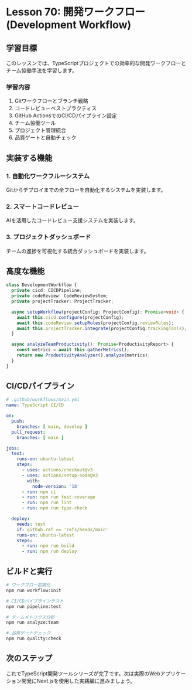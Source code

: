 # Lesson 70: 開発ワークフロー (Development Workflow)

## 学習目標
このレッスンでは、TypeScriptプロジェクトでの効率的な開発ワークフローとチーム協働手法を学習します。

### 学習内容
1. Gitワークフローとブランチ戦略
2. コードレビューベストプラクティス
3. GitHub ActionsでのCI/CDパイプライン設定
4. チーム協働ツール
5. プロジェクト管理統合
6. 品質ゲートと自動チェック

## 実装する機能

### 1. 自動化ワークフルーシステム
Gitからデプロイまでの全フローを自動化するシステムを実装します。

### 2. スマートコードレビュー
AIを活用したコードレビュー支援システムを実装します。

### 3. プロジェクトダッシュボード
チームの進捗を可視化する統合ダッシュボードを実装します。

## 高度な機能

```typescript
class DevelopmentWorkflow {
  private cicd: CICDPipeline;
  private codeReview: CodeReviewSystem;
  private projectTracker: ProjectTracker;

  async setupWorkflow(projectConfig: ProjectConfig): Promise<void> {
    await this.cicd.configure(projectConfig);
    await this.codeReview.setupRules(projectConfig.reviewRules);
    await this.projectTracker.integrate(projectConfig.trackingTools);
  }

  async analyzeTeamProductivity(): Promise<ProductivityReport> {
    const metrics = await this.gatherMetrics();
    return new ProductivityAnalyzer().analyze(metrics);
  }
}
```

## CI/CDパイプライン

```yaml
# .github/workflows/main.yml
name: TypeScript CI/CD

on:
  push:
    branches: [ main, develop ]
  pull_request:
    branches: [ main ]

jobs:
  test:
    runs-on: ubuntu-latest
    steps:
      - uses: actions/checkout@v3
      - uses: actions/setup-node@v3
        with:
          node-version: '18'
      - run: npm ci
      - run: npm run test:coverage
      - run: npm run lint
      - run: npm run type-check

  deploy:
    needs: test
    if: github.ref == 'refs/heads/main'
    runs-on: ubuntu-latest
    steps:
      - run: npm run build
      - run: npm run deploy
```

## ビルドと実行

```bash
# ワークフロー初期化
npm run workflow:init

# CI/CDパイプラインテスト
npm run pipeline:test

# チームメトリクス分析
npm run analyze:team

# 品質ゲートチェック
npm run quality:check
```

## 次のステップ
これでTypeScript開発ツールシリーズが完了です。次は実際のWebアプリケーション開発にNext.jsを使用した実践編に進みましょう。